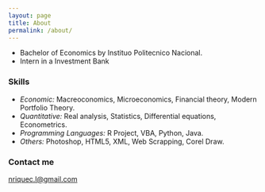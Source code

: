 ```yaml
---
layout: page
title: About
permalink: /about/
---
```

* Bachelor of Economics by Instituo Politecnico Nacional.
* Intern in a Investment Bank

### Skills
* _Economic:_ Macreoconomics, Microeconomics, Financial theory, Modern Portfolio Theory. 
* _Quantitative:_ Real analysis, Statistics, Differential equations, Econometrics.
* _Programming Languages:_ R Project, VBA, Python, Java.
* _Others:_ Photoshop, HTML5, XML, Web Scrapping, Corel Draw.

### Contact me

[nriquec.l@gmail.com](nriquec.l@gmail.com)
